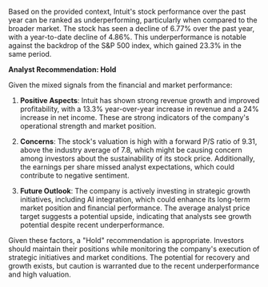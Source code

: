 Based on the provided context, Intuit's stock performance over the past year can be ranked as underperforming, particularly when compared to the broader market. The stock has seen a decline of 6.77% over the past year, with a year-to-date decline of 4.86%. This underperformance is notable against the backdrop of the S&P 500 index, which gained 23.3% in the same period.

**Analyst Recommendation: Hold**

Given the mixed signals from the financial and market performance:

1. **Positive Aspects**: Intuit has shown strong revenue growth and improved profitability, with a 13.3% year-over-year increase in revenue and a 24% increase in net income. These are strong indicators of the company's operational strength and market position.

2. **Concerns**: The stock's valuation is high with a forward P/S ratio of 9.31, above the industry average of 7.8, which might be causing concern among investors about the sustainability of its stock price. Additionally, the earnings per share missed analyst expectations, which could contribute to negative sentiment.

3. **Future Outlook**: The company is actively investing in strategic growth initiatives, including AI integration, which could enhance its long-term market position and financial performance. The average analyst price target suggests a potential upside, indicating that analysts see growth potential despite recent underperformance.

Given these factors, a "Hold" recommendation is appropriate. Investors should maintain their positions while monitoring the company's execution of strategic initiatives and market conditions. The potential for recovery and growth exists, but caution is warranted due to the recent underperformance and high valuation.